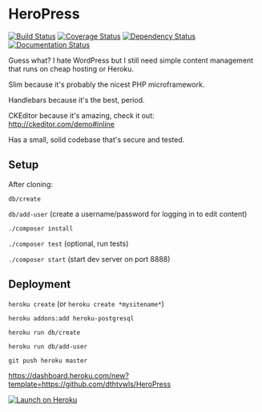 # HeroPress

[![Build Status](https://travis-ci.org/dthtvwls/HeroPress.svg?branch=master)](https://travis-ci.org/dthtvwls/HeroPress)
[![Coverage Status](https://coveralls.io/repos/dthtvwls/HeroPress/badge.svg)](https://coveralls.io/r/dthtvwls/HeroPress)
[![Dependency Status](https://gemnasium.com/dthtvwls/HeroPress.svg)](https://gemnasium.com/dthtvwls/HeroPress)
[![Documentation Status](https://readthedocs.org/projects/heropress/badge/?version=latest)](https://readthedocs.org/projects/heropress/?badge=latest)

<!--
[![Code Climate](https://codeclimate.com/github/dthtvwls/HeroPress/badges/gpa.svg)](https://codeclimate.com/github/dthtvwls/HeroPress)
[![Code Coverage](https://scrutinizer-ci.com/g/dthtvwls/HeroPress/badges/coverage.png?b=master)](https://scrutinizer-ci.com/g/dthtvwls/HeroPress/?branch=master)
[![Scrutinizer Code Quality](https://scrutinizer-ci.com/g/dthtvwls/HeroPress/badges/quality-score.png?b=master)](https://scrutinizer-ci.com/g/dthtvwls/HeroPress/?branch=master)
[![Build Status](https://scrutinizer-ci.com/g/dthtvwls/HeroPress/badges/build.png?b=master)](https://scrutinizer-ci.com/g/dthtvwls/HeroPress/build-status/master)
[![Test Coverage](https://codeclimate.com/github/dthtvwls/HeroPress/badges/coverage.svg)](https://codeclimate.com/github/dthtvwls/HeroPress)
[![Dependency Status](https://www.versioneye.com/user/projects/54f767984f31083e1b0016cc/badge.svg?style=flat)](https://www.versioneye.com/user/projects/54f767984f31083e1b0016cc)
[![Average time to resolve an issue](http://isitmaintained.com/badge/resolution/dthtvwls/HeroPress.svg)](http://isitmaintained.com/project/dthtvwls/HeroPress "Average time to resolve an issue")
[![Percentage of issues still open](http://isitmaintained.com/badge/open/dthtvwls/HeroPress.svg)](http://isitmaintained.com/project/dthtvwls/HeroPress "Percentage of issues still open")
-->

Guess what? I hate WordPress but I still need simple content management that runs on cheap hosting or Heroku.

Slim because it's probably the nicest PHP microframework.

Handlebars because it's the best, period.

CKEditor because it's amazing, check it out: http://ckeditor.com/demo#inline

Has a small, solid codebase that's secure and tested.

## Setup

After cloning:

`db/create`

`db/add-user` (create a username/password for logging in to edit content)

`./composer install`

`./composer test` (optional, run tests)

`./composer start` (start dev server on port 8888)

## Deployment

`heroku create` (or `heroku create *mysitename*`)

`heroku addons:add heroku-postgresql`

`heroku run db/create`

`heroku run db/add-user`

`git push heroku master`

https://dashboard.heroku.com/new?template=https://github.com/dthtvwls/HeroPress

[![Launch on Heroku](https://www.herokucdn.com/deploy/button.svg)](https://heroku.com/deploy)

